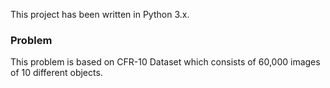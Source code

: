 This project has been written in Python 3.x.

### Problem
This problem is based on CFR-10 Dataset which consists of 60,000 images of 10 different objects. 
